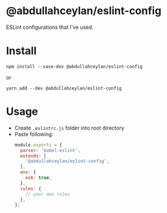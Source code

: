 # @abdullahceylan/eslint-config

ESLint configurations that I've used.

# Install
`npm install --save-dev @abdullahceylan/eslint-config`

or 

`yarn add --dev @abdullahceylan/eslint-config`

# Usage
- Create `.eslintrc.js` folder into root directory
- Paste following:
  ```js
  module.exports = {
    parser: 'babel-eslint',
    extends: [
      '@abdullahceylan/eslint-config',
    ],
    env: {
      es6: true,
    },
    rules: {
      // your own rules
    },
  };
  ```